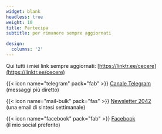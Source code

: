 ```yaml
---
widget: blank
headless: true
weight: 10
title: Partecipa
subtitle: per rimanere sempre aggiornati

design:
  columns: '2'
---
```


Qui tutti i miei link sempre aggiornati: [https://linktr.ee/cecere](https://linktr.ee/cecere)

{{< icon name="telegram" pack="fab" >}} [Canale Telegram](https://t.me/cecere2042)  
(messaggi più diretto)

{{< icon name="mail-bulk" pack="fas" >}} [Newsletter 2042](https://2042.substack.com/subscribe)  
(una email di sintesi settimanale)

{{< icon name="facebook" pack="fab" >}} [Facebook](https://www.facebook.com/cecere2042)  
(il mio social preferito)
